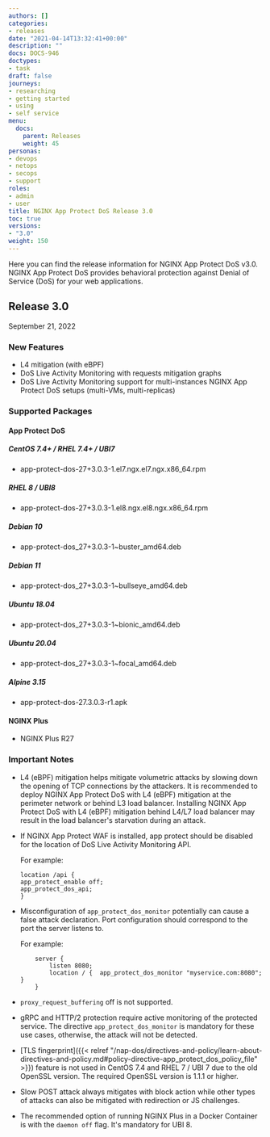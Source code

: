 ```yaml
---
authors: []
categories:
- releases
date: "2021-04-14T13:32:41+00:00"
description: ""
docs: DOCS-946
doctypes:
- task
draft: false
journeys:
- researching
- getting started
- using
- self service
menu:
  docs:
    parent: Releases
    weight: 45
personas:
- devops
- netops
- secops
- support
roles:
- admin
- user
title: NGINX App Protect DoS Release 3.0
toc: true
versions:
- "3.0"
weight: 150
---
```


Here you can find the release information for NGINX App Protect DoS v3.0. NGINX App Protect DoS provides behavioral protection against Denial of Service (DoS) for your web applications. 

## Release 3.0

September 21, 2022

### New Features

- L4 mitigation (with eBPF)
- DoS Live Activity Monitoring with requests mitigation graphs
- DoS Live Activity Monitoring support for multi-instances NGINX App Protect DoS setups (multi-VMs, multi-replicas) 

### Supported Packages

#### App Protect DoS

##### CentOS 7.4+ / RHEL 7.4+ / UBI7

- app-protect-dos-27+3.0.3-1.el7.ngx.el7.ngx.x86_64.rpm

##### RHEL 8 / UBI8

- app-protect-dos-27+3.0.3-1.el8.ngx.el8.ngx.x86_64.rpm

##### Debian 10

- app-protect-dos_27+3.0.3-1~buster_amd64.deb

##### Debian 11

- app-protect-dos_27+3.0.3-1~bullseye_amd64.deb

##### Ubuntu 18.04

- app-protect-dos_27+3.0.3-1~bionic_amd64.deb

##### Ubuntu 20.04

- app-protect-dos_27+3.0.3-1~focal_amd64.deb

##### Alpine 3.15

- app-protect-dos-27.3.0.3-r1.apk

#### NGINX Plus

- NGINX Plus R27


### Important Notes

- L4 (eBPF) mitigation helps mitigate volumetric attacks by slowing down the opening of TCP connections by the attackers.
It is recommended to deploy NGINX App Protect DoS with L4 (eBPF) mitigation at the perimeter network or behind L3 load balancer.
Installing NGINX App Protect DoS with L4 (eBPF) mitigation behind L4/L7 load balancer may result in the load balancer's starvation during an attack.

- If NGINX App Protect WAF is installed, app protect should be disabled for the location of DoS Live Activity Monitoring API.

    For example:

    ```shell
    location /api {
    app_protect_enable off;
    app_protect_dos_api;
    }
    ```

- Misconfiguration of `app_protect_dos_monitor` potentially can cause a false attack declaration. 
Port configuration should correspond to the port the server listens to.

    For example:

    ```shell
        server {
            listen 8080;
            location / {  app_protect_dos_monitor "myservice.com:8080";  }
        }
    ```

- `proxy_request_buffering` off is not supported.

- gRPC and HTTP/2 protection require active monitoring of the protected service. The directive `app_protect_dos_monitor` is mandatory for these use cases, otherwise, the attack will not be detected.

- [TLS fingerprint]({{< relref "/nap-dos/directives-and-policy/learn-about-directives-and-policy.md#policy-directive-app_protect_dos_policy_file" >}}) feature is not used in CentOS 7.4 and RHEL 7 / UBI 7 due to the old OpenSSL version. The required OpenSSL version is 1.1.1 or higher.

- Slow POST attack always mitigates with block action while other types of attacks can also be mitigated with redirection or JS challenges.

- The recommended option of running NGINX Plus in a Docker Container is with the `daemon off` flag. It's mandatory for UBI 8.

